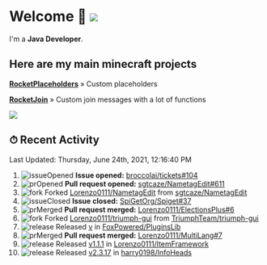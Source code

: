# Welcome 👋 ![](https://hit.yhype.me/github/profile?user_id=69311874)

I'm a **Java Developer**.

## Here are my main minecraft projects

**[RocketPlaceholders](https://github.com/Lorenzo0111/RocketPlaceholders)** » Custom placeholders

**[RocketJoin](https://github.com/Lorenzo0111/RocketJoin)** » Custom join messages with a lot of functions

[![](https://github-readme-stats.vercel.app/api?username=Lorenzo0111&show_icons=true&count_private=true)](https://github.com/Lorenzo0111)

## ⏱ Recent Activity

<!--RECENT_ACTIVITY:last_update-->
Last Updated: Thursday, June 24th, 2021, 12:16:40 PM
<!--RECENT_ACTIVITY:last_update_end-->

<!--RECENT_ACTIVITY:start-->
1. ![issueOpened] **Issue opened:** [broccolai/tickets#104](https://github.com/broccolai/tickets/issues/104)
2. ![prOpened] **Pull request opened:** [sgtcaze/NametagEdit#611](https://github.com/sgtcaze/NametagEdit/pull/611)
3. ![fork] Forked [Lorenzo0111/NametagEdit](https://github.com/Lorenzo0111/NametagEdit) from [sgtcaze/NametagEdit](https://github.com/sgtcaze/NametagEdit)
4. ![issueClosed] **Issue closed:** [SpiGetOrg/Spiget#37](https://github.com/SpiGetOrg/Spiget/issues/37)
5. ![prMerged] **Pull request merged:** [Lorenzo0111/ElectionsPlus#6](https://github.com/Lorenzo0111/ElectionsPlus/pull/6)
6. ![fork] Forked [Lorenzo0111/triumph-gui](https://github.com/Lorenzo0111/triumph-gui) from [TriumphTeam/triumph-gui](https://github.com/TriumphTeam/triumph-gui)
7. ![release] Released [v](https://github.com/FoxPowered/PluginsLib/releases/tag/2.0) in [FoxPowered/PluginsLib](https://github.com/FoxPowered/PluginsLib)
8. ![prMerged] **Pull request merged:** [Lorenzo0111/MultiLang#7](https://github.com/Lorenzo0111/MultiLang/pull/7)
9. ![release] Released [v1.1.1](https://github.com/Lorenzo0111/ItemFramework/releases/tag/1.1.1) in [Lorenzo0111/ItemFramework](https://github.com/Lorenzo0111/ItemFramework)
10. ![release] Released [v2.3.17](https://github.com/harry0198/InfoHeads/releases/tag/2.3.17) in [harry0198/InfoHeads](https://github.com/harry0198/InfoHeads)
<!--RECENT_ACTIVITY:end-->

[issueOpened]: https://cdn.jsdelivr.net/gh/Readme-Workflows/Readme-Icons@main/icons/octicons/IssueOpenedOld.svg
[issueClosed]: https://cdn.jsdelivr.net/gh/Readme-Workflows/Readme-Icons@main/icons/octicons/IssueClosedOld.svg

[prOpened]: https://cdn.jsdelivr.net/gh/Readme-Workflows/Readme-Icons@main/icons/octicons/PullRequestOpened.svg
[prClosed]: https://cdn.jsdelivr.net/gh/Readme-Workflows/Readme-Icons@main/icons/octicons/PullRequestClosed.svg
[prMerged]: https://cdn.jsdelivr.net/gh/Readme-Workflows/Readme-Icons@main/icons/octicons/PullRequestMerged.svg

[comment]: https://cdn.jsdelivr.net/gh/Readme-Workflows/Readme-Icons@main/icons/octicons/Comment.svg

[changesRequested]: https://cdn.jsdelivr.net/gh/Readme-Workflows/Readme-Icons@main/icons/octicons/RequestedChanges.svg
[approved]: https://cdn.jsdelivr.net/gh/Readme-Workflows/Readme-Icons@main/icons/octicons/ApprovedChanges.svg

[repoCreated]: https://cdn.jsdelivr.net/gh/Readme-Workflows/Readme-Icons@main/icons/octicons/Repository.svg
[release]: https://cdn.jsdelivr.net/gh/Readme-Workflows/Readme-Icons@main/icons/octicons/Release.svg
[star]: https://cdn.jsdelivr.net/gh/Readme-Workflows/Readme-Icons@main/icons/octicons/StarredRepository.svg
[wiki]: https://cdn.jsdelivr.net/gh/Readme-Workflows/Readme-Icons@main/icons/octicons/Wiki.svg
[fork]: https://cdn.jsdelivr.net/gh/Readme-Workflows/Readme-Icons@main/icons/octicons/ForkedRepository.svg
[people]: https://cdn.jsdelivr.net/gh/Readme-Workflows/Readme-Icons@main/icons/octicons/People.svg
